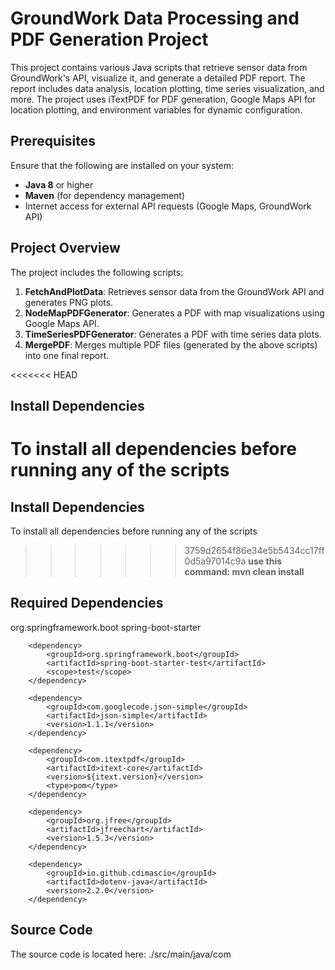 # GroundWork Data Processing and PDF Generation Project

This project contains various Java scripts that retrieve sensor data from GroundWork's API, visualize it, and generate a detailed PDF report. The report includes data analysis, location plotting, time series visualization, and more. The project uses iTextPDF for PDF generation, Google Maps API for location plotting, and environment variables for dynamic configuration.

## Prerequisites

Ensure that the following are installed on your system:

- **Java 8** or higher
- **Maven** (for dependency management)
- Internet access for external API requests (Google Maps, GroundWork API)

## Project Overview

The project includes the following scripts:

1. **FetchAndPlotData**: Retrieves sensor data from the GroundWork API and generates PNG plots.
2. **NodeMapPDFGenerator**: Generates a PDF with map visualizations using Google Maps API.
3. **TimeSeriesPDFGenerator**: Generates a PDF with time series data plots.
4. **MergePDF**: Merges multiple PDF files (generated by the above scripts) into one final report.

<<<<<<< HEAD

## Install Dependencies

# To install all dependencies before running any of the scripts

## Install Dependencies

To install all dependencies before running any of the scripts

> > > > > > > 3759d2654f86e34e5b5434cc17ff0d5a97014c9a
> > > > > > > **use this command: mvn clean install**

## Required Dependencies

<dependencies>
        <dependency>
            <groupId>org.springframework.boot</groupId>
            <artifactId>spring-boot-starter</artifactId>
        </dependency>

        <dependency>
            <groupId>org.springframework.boot</groupId>
            <artifactId>spring-boot-starter-test</artifactId>
            <scope>test</scope>
        </dependency>

        <dependency>
            <groupId>com.googlecode.json-simple</groupId>
            <artifactId>json-simple</artifactId>
            <version>1.1.1</version>
        </dependency>

        <dependency>
            <groupId>com.itextpdf</groupId>
            <artifactId>itext-core</artifactId>
            <version>${itext.version}</version>
            <type>pom</type>
        </dependency>

        <dependency>
            <groupId>org.jfree</groupId>
            <artifactId>jfreechart</artifactId>
            <version>1.5.3</version>
        </dependency>

        <dependency>
            <groupId>io.github.cdimascio</groupId>
            <artifactId>dotenv-java</artifactId>
            <version>2.2.0</version>
        </dependency>

</dependencies>

## Source Code

The source code is located here: ./src/main/java/com
